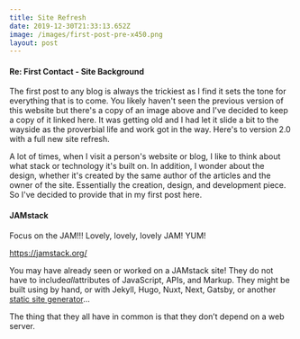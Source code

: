 ```yaml
---
title: Site Refresh
date: 2019-12-30T21:33:13.652Z
image: /images/first-post-pre-x450.png
layout: post
---
```

#### Re: First Contact - Site Background

The first post to any blog is always the trickiest as I find it sets the tone for everything that is to come. You likely haven't seen the previous version of this website but there's a copy of an image above and I've decided to keep a copy of it linked here. It was getting old and I had let it slide a bit to the wayside as the proverbial life and work got in the way. Here's to version 2.0 with a full new site refresh.

A lot of times, when I visit a person's website or blog, I like to think about what stack or technology it's built on. In addition, I wonder about the design, whether it's created by the same author of the articles and the owner of the site. Essentially the creation, design, and development piece. So I've decided to provide that in my first post here.

#### JAMstack

Focus on the JAM!!! Lovely, lovely, lovely JAM! YUM!

<https://jamstack.org/>

<!--StartFragment-->

You may have already seen or worked on a JAMstack site! They do not have to include*all*attributes of JavaScript, APIs, and Markup. They might be built using by hand, or with Jekyll, Hugo, Nuxt, Next, Gatsby, or another [static site generator](https://www.staticgen.com/)...

The thing that they all have in common is that they don’t depend on a web server.

<!--EndFragment-->
